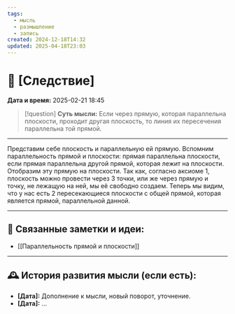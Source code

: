```yaml
---
tags:
  - мысль
  - размышление
  - запись
created: 2024-12-18T14:32
updated: 2025-04-18T23:03
---
```


# 💭  [Следствие]

**Дата и время:** 2025-02-21 18:45

> [!question] **Суть мысли:**
> Если через прямую, которая параллельна плоскости, проходит другая плоскость, то линия их пересечения параллельна той прямой.

---

Представим себе плоскость и параллельную ей прямую. Вспомним параллельность прямой и плоскости: прямая параллельна плоскости, если прямая параллельна другой прямой, которая лежит на плоскости. Отобразим эту прямую на плоскости. Так как, согласно аксиоме 1, плоскость можно провести через 3 точки, или же через прямую и точку, не лежащую на ней, мы её свободно создаем. Теперь мы видим, что у нас есть 2 пересекающиеся плоскости с общей прямой, которая является прямой, параллельной данной.

---


## 🔄 Связанные заметки и идеи:

- [[Параллельность прямой и плоскости]]

---

## 🕰️ История развития мысли (если есть):

* **[Дата]:**  Дополнение к мысли, новый поворот, уточнение.
* **[Дата]:**  ...